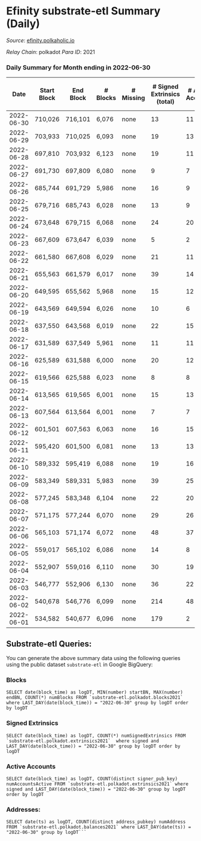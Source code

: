 # Efinity substrate-etl Summary (Daily)

_Source_: [efinity.polkaholic.io](https://efinity.polkaholic.io)

*Relay Chain*: polkadot
*Para ID*: 2021



### Daily Summary for Month ending in 2022-06-30


| Date | Start Block | End Block | # Blocks | # Missing | # Signed Extrinsics (total) | # Active Accounts | # Addresses with Balances | # Events | # Transfers | # XCM Transfers In | # XCM Transfers Out |
| ---- | ----------- | --------- | -------- | --------- | --------------------------- | ----------------- | ------------------------- | -------- | ----------- | ------------------ | ------------------- |
| 2022-06-30 | 710,026 | 716,101 | 6,076 | none  | 13 | 11 | 15,515 | 18,297 |   |   |   |
| 2022-06-29 | 703,933 | 710,025 | 6,093 | none  | 19 | 13 | 15,515 | 18,366 | 1  |   |   |
| 2022-06-28 | 697,810 | 703,932 | 6,123 | none  | 19 | 11 | 15,514 | 18,455 | 2 ($13.39) |   |   |
| 2022-06-27 | 691,730 | 697,809 | 6,080 | none  | 9 | 7 | 15,513 | 18,296 | 2 ($7.79) |   |   |
| 2022-06-26 | 685,744 | 691,729 | 5,986 | none  | 16 | 9 | 15,513 | 18,040 | 1 ($0.16) |   |   |
| 2022-06-25 | 679,716 | 685,743 | 6,028 | none  | 13 | 9 | 15,512 | 18,150 | 1 ($0.02) |   |   |
| 2022-06-24 | 673,648 | 679,715 | 6,068 | none  | 24 | 20 | 15,512 | 18,308 |   |   |   |
| 2022-06-23 | 667,609 | 673,647 | 6,039 | none  | 5 | 2 | 15,512 | 18,153 |   |   |   |
| 2022-06-22 | 661,580 | 667,608 | 6,029 | none  | 21 | 11 | 15,512 | 18,807 | 4 ($26.73) |   |   |
| 2022-06-21 | 655,563 | 661,579 | 6,017 | none  | 39 | 14 | 15,511 | 20,098 | 1 ($0.68) |   |   |
| 2022-06-20 | 649,595 | 655,562 | 5,968 | none  | 15 | 12 | 15,511 | 17,979 |   |   |   |
| 2022-06-19 | 643,569 | 649,594 | 6,026 | none  | 10 | 6 | 15,511 | 18,136 |   |   |   |
| 2022-06-18 | 637,550 | 643,568 | 6,019 | none  | 22 | 15 | 15,511 | 18,157 |   |   |   |
| 2022-06-17 | 631,589 | 637,549 | 5,961 | none  | 11 | 11 | 15,511 | 17,946 | 1 ($1.07) |   |   |
| 2022-06-16 | 625,589 | 631,588 | 6,000 | none  | 20 | 12 | 15,510 | 18,089 | 2 ($43.07) |   |   |
| 2022-06-15 | 619,566 | 625,588 | 6,023 | none  | 8 | 8 | 15,510 | 18,123 | 1  |   |   |
| 2022-06-14 | 613,565 | 619,565 | 6,001 | none  | 15 | 13 | 15,509 | 18,082 | 1  |   |   |
| 2022-06-13 | 607,564 | 613,564 | 6,001 | none  | 7 | 7 | 15,508 | 18,050 |   |   |   |
| 2022-06-12 | 601,501 | 607,563 | 6,063 | none  | 16 | 15 | 15,508 | 18,272 | 2  |   |   |
| 2022-06-11 | 595,420 | 601,500 | 6,081 | none  | 13 | 13 | 15,506 | 18,315 | 1 ($1.51) |   |   |
| 2022-06-10 | 589,332 | 595,419 | 6,088 | none  | 19 | 16 | 15,505 | 18,354 |   |   |   |
| 2022-06-09 | 583,349 | 589,331 | 5,983 | none  | 39 | 25 | 15,505 | 18,122 | 7 ($145.99) |   |   |
| 2022-06-08 | 577,245 | 583,348 | 6,104 | none  | 22 | 20 | 15,500 | 18,418 | 4 ($138.01) |   |   |
| 2022-06-07 | 571,175 | 577,244 | 6,070 | none  | 29 | 26 | 15,498 | 18,334 |   |   |   |
| 2022-06-06 | 565,103 | 571,174 | 6,072 | none  | 48 | 37 | 15,498 | 18,410 | 6 ($64.22) |   |   |
| 2022-06-05 | 559,017 | 565,102 | 6,086 | none  | 14 | 8 | 15,498 | 18,325 | 1 ($1.75) |   |   |
| 2022-06-04 | 552,907 | 559,016 | 6,110 | none  | 30 | 19 | 15,498 | 18,453 | 3 ($31.77) |   |   |
| 2022-06-03 | 546,777 | 552,906 | 6,130 | none  | 36 | 22 | 15,497 | 18,540 | 5 ($289.56) |   |   |
| 2022-06-02 | 540,678 | 546,776 | 6,099 | none  | 214 | 48 | 15,494 | 33,481 | 12 ($314.80) |   |   |
| 2022-06-01 | 534,582 | 540,677 | 6,096 | none  | 179 | 2 | 15,490 | 83,219 | 15,907 ($35,907,976.06) |   |   |

## Substrate-etl Queries:
You can generate the above summary data using the following queries using the public dataset `substrate-etl` in Google BigQuery:


### Blocks
```
SELECT date(block_time) as logDT, MIN(number) startBN, MAX(number) endBN, COUNT(*) numBlocks FROM `substrate-etl.polkadot.blocks2021`  where LAST_DAY(date(block_time)) = "2022-06-30" group by logDT order by logDT
```


### Signed Extrinsics
```
SELECT date(block_time) as logDT, COUNT(*) numSignedExtrinsics FROM `substrate-etl.polkadot.extrinsics2021`  where signed and LAST_DAY(date(block_time)) = "2022-06-30" group by logDT order by logDT
```


### Active Accounts
```
SELECT date(block_time) as logDT, COUNT(distinct signer_pub_key) numAccountsActive FROM `substrate-etl.polkadot.extrinsics2021` where signed and LAST_DAY(date(block_time)) = "2022-06-30" group by logDT order by logDT
```


### Addresses:
```
SELECT date(ts) as logDT, COUNT(distinct address_pubkey) numAddress FROM `substrate-etl.polkadot.balances2021` where LAST_DAY(date(ts)) = "2022-06-30" group by logDT```

